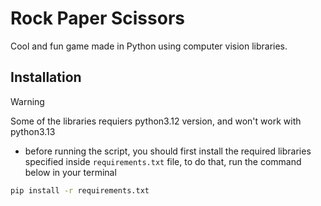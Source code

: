 # Rock Paper Scissors

Cool and fun game made in Python using computer vision libraries.

## Installation

> [!WARNING]
> Some of the libraries requiers python3.12 version, and won't work with python3.13

- before running the script, you should first install the required libraries specified inside `requirements.txt` file, to do that, run the command below in your terminal

```bash
pip install -r requirements.txt
```
